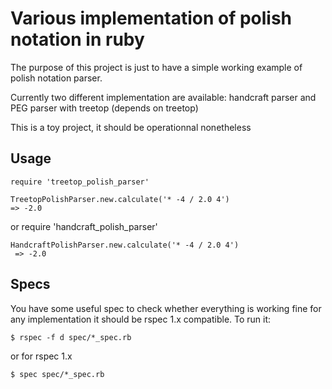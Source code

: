 # Various implementation of polish notation in ruby

The purpose of this project is just to have a simple working example of polish
notation parser.

Currently two different implementation are available: handcraft parser and PEG
parser with treetop (depends on treetop)

This is a toy project, it should be operationnal nonetheless

## Usage

    require 'treetop_polish_parser'

    TreetopPolishParser.new.calculate('* -4 / 2.0 4')
    => -2.0

or
    require 'handcraft_polish_parser'

    HandcraftPolishParser.new.calculate('* -4 / 2.0 4')
     => -2.0

## Specs

You have some useful spec to check whether everything is working fine for any
implementation it should be rspec 1.x compatible. To run it:

    $ rspec -f d spec/*_spec.rb

or for rspec 1.x

    $ spec spec/*_spec.rb
